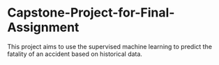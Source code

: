 # Capstone-Project-for-Final-Assignment
This project aims to use the supervised machine learning to predict the fatality of an accident based on historical data.
